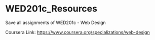 # WED201c_Resources

Save all assignments of WED201c - Web Design

Coursera Link: https://www.coursera.org/specializations/web-design
